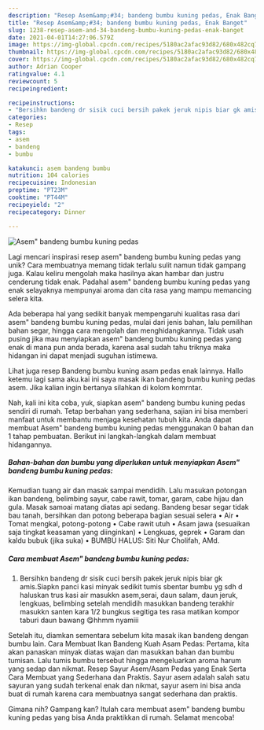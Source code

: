 ```yaml
---
description: "Resep Asem&amp;#34; bandeng bumbu kuning pedas, Enak Banget"
title: "Resep Asem&amp;#34; bandeng bumbu kuning pedas, Enak Banget"
slug: 1238-resep-asem-and-34-bandeng-bumbu-kuning-pedas-enak-banget
date: 2021-04-01T14:27:06.579Z
image: https://img-global.cpcdn.com/recipes/5180ac2afac93d82/680x482cq70/asem-bandeng-bumbu-kuning-pedas-foto-resep-utama.jpg
thumbnail: https://img-global.cpcdn.com/recipes/5180ac2afac93d82/680x482cq70/asem-bandeng-bumbu-kuning-pedas-foto-resep-utama.jpg
cover: https://img-global.cpcdn.com/recipes/5180ac2afac93d82/680x482cq70/asem-bandeng-bumbu-kuning-pedas-foto-resep-utama.jpg
author: Adrian Cooper
ratingvalue: 4.1
reviewcount: 5
recipeingredient:

recipeinstructions:
- "Bersihkn bandeng dr sisik cuci bersih pakek jeruk nipis biar gk amis.Siapkn panci kasi minyak sedikit tumis sbentar bumbu yg sdh d haluskan trus kasi air masukkn asem,serai, daun salam, daun jeruk, lengkuas, belimbing setelah mendidih masukkan bandeng terakhir masukkn santen kara 1/2 bungkus segitiga tes rasa matikan kompor taburi daun bawang 😋hhmm nyamiii"
categories:
- Resep
tags:
- asem
- bandeng
- bumbu

katakunci: asem bandeng bumbu 
nutrition: 104 calories
recipecuisine: Indonesian
preptime: "PT23M"
cooktime: "PT44M"
recipeyield: "2"
recipecategory: Dinner

---
```



![Asem&#34; bandeng bumbu kuning pedas](https://img-global.cpcdn.com/recipes/5180ac2afac93d82/680x482cq70/asem-bandeng-bumbu-kuning-pedas-foto-resep-utama.jpg)

Lagi mencari inspirasi resep asem&#34; bandeng bumbu kuning pedas yang unik? Cara membuatnya memang tidak terlalu sulit namun tidak gampang juga. Kalau keliru mengolah maka hasilnya akan hambar dan justru cenderung tidak enak. Padahal asem&#34; bandeng bumbu kuning pedas yang enak selayaknya mempunyai aroma dan cita rasa yang mampu memancing selera kita.

Ada beberapa hal yang sedikit banyak mempengaruhi kualitas rasa dari asem&#34; bandeng bumbu kuning pedas, mulai dari jenis bahan, lalu pemilihan bahan segar, hingga cara mengolah dan menghidangkannya. Tidak usah pusing jika mau menyiapkan asem&#34; bandeng bumbu kuning pedas yang enak di mana pun anda berada, karena asal sudah tahu triknya maka hidangan ini dapat menjadi suguhan istimewa.

Lihat juga resep Bandeng bumbu kuning asam pedas enak lainnya. Hallo ketemu lagi sama aku.kai ini saya masak ikan bandeng bumbu kuning pedas asem. Jika kalian ingin bertanya silahkan di kolom komrntar.


Nah, kali ini kita coba, yuk, siapkan asem&#34; bandeng bumbu kuning pedas sendiri di rumah. Tetap berbahan yang sederhana, sajian ini bisa memberi manfaat untuk membantu menjaga kesehatan tubuh kita. Anda dapat membuat Asem&#34; bandeng bumbu kuning pedas menggunakan 0 bahan dan 1 tahap pembuatan. Berikut ini langkah-langkah dalam membuat hidangannya.

<!--inarticleads1-->

##### Bahan-bahan dan bumbu yang diperlukan untuk menyiapkan Asem&#34; bandeng bumbu kuning pedas:



Kemudian tuang air dan masak sampai mendidih. Lalu masukan potongan ikan bandeng, belimbing sayur, cabe rawit, tomar, garam, cabe hijau dan gula. Masak samoai matang diatas api sedang. Bandeng besar segar tidak bau tanah, bersihkan dan potong beberapa bagian sesuai selera • Air • Tomat mengkal, potong-potong • Cabe rawit utuh • Asam jawa (sesuaikan saja tingkat keasaman yang diinginkan) • Lengkuas, geprek • Garam dan kaldu bubuk (jika suka) • BUMBU HALUS: Siti Nur Cholifah, AMd. 

<!--inarticleads2-->

##### Cara membuat Asem&#34; bandeng bumbu kuning pedas:

1. Bersihkn bandeng dr sisik cuci bersih pakek jeruk nipis biar gk amis.Siapkn panci kasi minyak sedikit tumis sbentar bumbu yg sdh d haluskan trus kasi air masukkn asem,serai, daun salam, daun jeruk, lengkuas, belimbing setelah mendidih masukkan bandeng terakhir masukkn santen kara 1/2 bungkus segitiga tes rasa matikan kompor taburi daun bawang 😋hhmm nyamiii


Setelah itu, diamkan sementara sebelum kita masak ikan bandeng dengan bumbu lain. Cara Membuat Ikan Bandeng Kuah Asam Pedas: Pertama, kita akan panaskan minyak diatas wajan dan masukkan bahan dan bumbu tumisan. Lalu tumis bumbu tersebut hingga mengeluarkan aroma harum yang sedap dan nikmat. Resep Sayur Asem/Asam Pedas yang Enak Serta Cara Membuat yang Sederhana dan Praktis. Sayur asem adalah salah satu sayuran yang sudah terkenal enak dan nikmat, sayur asem ini bisa anda buat di rumah karena cara membuatnya sangat sederhana dan praktis. 

Gimana nih? Gampang kan? Itulah cara membuat asem&#34; bandeng bumbu kuning pedas yang bisa Anda praktikkan di rumah. Selamat mencoba!

